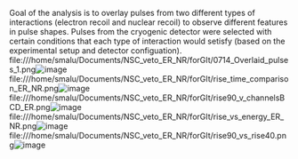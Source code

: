 Goal of the analysis is to overlay pulses from two different types of interactions (electron recoil and nuclear recoil) to observe different features in pulse shapes. Pulses from the cryogenic detector were selected with certain conditions that each type of interaction would setisfy (based on the experimental setup and detector configuation).  file:///home/smalu/Documents/NSC_veto_ER_NR/forGIt/0714_Overlaid_pulses_1.png![image](https://user-images.githubusercontent.com/40996191/179090707-ddf5c69a-eab9-4b41-b371-15b7ac5c5fe8.png)
 file:///home/smalu/Documents/NSC_veto_ER_NR/forGIt/rise_time_comparison_ER_NR.png![image](https://user-images.githubusercontent.com/40996191/179090553-407c3ca4-d484-4b92-a68d-211e5e394813.png)
file:///home/smalu/Documents/NSC_veto_ER_NR/forGIt/rise90_v_channelsBCD_ER.png![image](https://user-images.githubusercontent.com/40996191/179090270-9de18cd3-144c-4e62-94cb-0f290198ffef.png) file:///home/smalu/Documents/NSC_veto_ER_NR/forGIt/rise_vs_energy_ER_NR.png![image](https://user-images.githubusercontent.com/40996191/179090580-27769003-2755-4ba3-bf10-51e5da675c7f.png) file:///home/smalu/Documents/NSC_veto_ER_NR/forGIt/rise90_vs_rise40.png![image](https://user-images.githubusercontent.com/40996191/179090617-abe0ea93-ad7e-47c7-97f3-8ec3507f2fa3.png)



